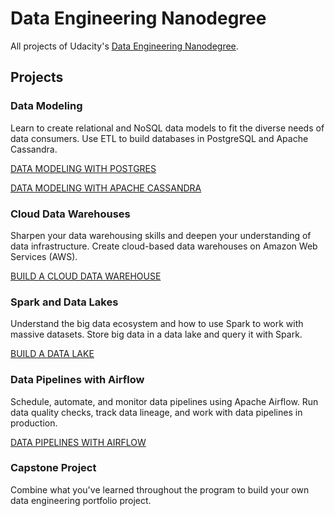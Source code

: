 # Data Engineering Nanodegree
All projects of Udacity's [Data Engineering Nanodegree](https://www.udacity.com/course/data-engineer-nanodegree--nd027). 

## Projects

### Data Modeling
Learn to create relational and NoSQL data models to fit the diverse needs of data consumers. Use ETL to build databases in PostgreSQL and Apache Cassandra.

[DATA MODELING WITH POSTGRES]([https://github.com/mmrahman10/Udacity-Data-Engineering-Nanodegree/tree/master/Data%20Modeling%20with%20Postgres](https://github.com/mmrahman10/Data-Engineering-Nanodegree/tree/main/Data%20Modeling%20with%20Postgres))

[DATA MODELING WITH APACHE CASSANDRA](https://github.com/mmrahman10/Udacity-Data-Engineering-Nanodegree/tree/master/Data%20Modeling%20with%20Cassandra)

### Cloud Data Warehouses
Sharpen your data warehousing skills and deepen your understanding of data infrastructure. Create cloud-based data warehouses on Amazon Web Services (AWS).

[BUILD A CLOUD DATA WAREHOUSE](https://github.com/mmrahman10/Udacity-Data-Engineering-Nanodegree/tree/master/Data%20Warehouse)

### Spark and Data Lakes
Understand the big data ecosystem and how to use Spark to work with massive datasets. Store big data in a data lake and query it with Spark.

[BUILD A DATA LAKE](https://github.com/mmrahman10/Udacity-Data-Engineering-Nanodegree/tree/master/Data%20Lake)

### Data Pipelines with Airflow
Schedule, automate, and monitor data pipelines using Apache Airflow. Run data quality checks, track data lineage, and work with data pipelines in production.

[DATA PIPELINES WITH AIRFLOW](https://github.com/mmrahman10/Udacity-Data-Engineering-Nanodegree/tree/master/Data%20Pipeline)

### Capstone Project
Combine what you've learned throughout the program to build your own data engineering portfolio project.






